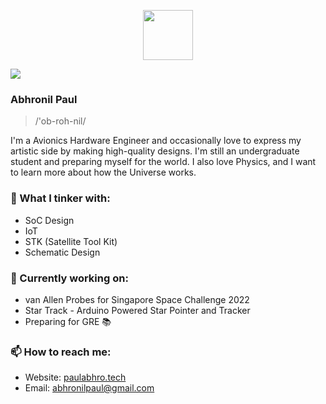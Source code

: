 <p align="center">
  <img height="80" src="https://www.pngall.com/wp-content/uploads/5/Vector-Astronaut-Helmet-PNG-Download-Image.png">
</p>

![](https://komarev.com/ghpvc/?username=PaulZeroOne&color=blueviolet&align=center)

  
### Abhronil Paul

> /'ob-roh-nil/

I'm a Avionics Hardware Engineer and occasionally love to express my artistic side by making high-quality designs. I'm still an undergraduate student and preparing myself for the world. I also love Physics, and I want to learn more about how the Universe works.

### 🔧 What I tinker with:
- SoC Design
- IoT 
- STK (Satellite Tool Kit)
- Schematic Design

### 🏡 Currently working on:
- van Allen Probes for Singapore Space Challenge 2022
- Star Track - Arduino Powered Star Pointer and Tracker
- Preparing for GRE 📚

### 📫 How to reach me:
- Website: [paulabhro.tech](https://paulabhro.tech/)
- Email: [abhronilpaul@gmail.com](mailto:abhronilpaul@gmail.com)
